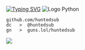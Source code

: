[![Typing SVG](https://readme-typing-svg.herokuapp.com?font=Roboto+Mono&lines=HUNTEDSUB)](https://git.io/typing-svg)
![Logo Python](https://www.svgrepo.com/show/452091/python.svg)

```
github.com/huntedsub
dc   >  @huntedsub
gn   >  guns.lol/huntedsub
```

![](https://komarev.com/ghpvc/?username=huntedsub)
